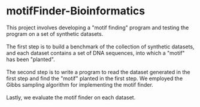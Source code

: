 # motifFinder-Bioinformatics

This project involves developing a "motif finding" program and testing the program on a set of synthetic datasets. </br></br> 
The first step is to build a benchmark of the collection of synthetic datasets, and each dataset contains a set of DNA sequences, into which a "motif" has been "planted". </br></br>
The second step is to write a program to read the dataset generated in the first step and find the "motif" planted in the first step. We employed the Gibbs sampling algorithm for implementing the motif finder. </br></br>
Lastly, we evaluate the motif finder on each dataset. </br>
